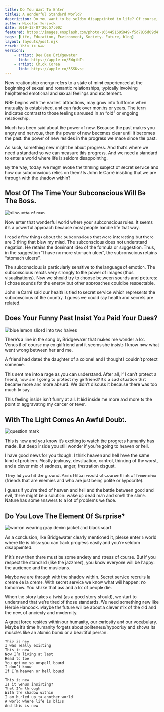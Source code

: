```yaml
---
title: Do You Want To Enter 
title2: A Wonderful Standard World?
description: Do you want to be seldom disappointed in life? Of course, you could expect not much from life but it's better to know your classic works of art.
author: Nicolas Sursock
date: 2019-12-07T20:57:00Z
featured: https://images.unsplash.com/photo-1654451695049-f5d7805d09d4?ixlib=rb-4.0.3&ixid=MnwxMjA3fDB8MHxwaG90by1wYWdlfHx8fGVufDB8fHx8&auto=format&fit=crop
tags: [Life, Education, Environment, Society, Future, blog]
layout: layouts/post.njk
track: This Is New
versions:
    - artist: Dee Dee Bridgewater
      link: https://apple.co/3WgibTn
    - artist: Chick Corea
      link: https://apple.co/3SSKvse
---
```


New relationship energy refers to a state of mind experienced at the beginning of sexual and romantic relationships, typically involving heightened emotional and sexual feelings and excitement.

NRE begins with the earliest attractions, may grow into full force when mutuality is established, and can fade over months or years. The term indicates contrast to those feelings aroused in an “old” or ongoing relationship.

Much has been said about the power of new. Because the past makes you angry and nervous, then the power of new becomes clear until it becomes the past: the power of new resides in the progress we made since the past.

As such, something new might be about progress. And that’s where we need a standard so we can measure this progress. And we need a standard to enter a world where life is seldom disappointing.

By the way, today, we might evoke the thrilling subject of secret service and how our subconscious relies on them! Is John le Carré insisting that we are through with the shadow within?

## Most Of The Time Your Subconscious Will Be The Boss.

<aside class="md:-mr-56 md:float-right w-full md:w-2/3 md:px-8">
  <img x-intersect.once.ratio-0="$el.src = $el.dataset.src" class="rounded-lg" alt="silhouette of man" data-src="https://images.unsplash.com/photo-1575612712083-b1f83c7bff4e?ixlib=rb-4.0.3&ixid=MnwxMjA3fDB8MHxwaG90by1wYWdlfHx8fGVufDB8fHx8&auto=format&fit=crop&q=80&w=800&h=600">
</aside>

Now enter that wonderful world where your subconscious rules. It seems it’s a powerful approach because most people handle life that way.

I read a few things about the subconscious that were interesting but there are 3 thing that blew my mind. The subconscious does not understand negation. He retains the dominant idea of ​​the formula or suggestion. Thus, in the suggestion “I have no more stomach ulcer”, the subconscious retains “stomach ulcers”.

The subconscious is particularly sensitive to the language of emotion. The subconscious reacts very strongly to the power of images (thus visualisations). Now we should try to choose between sounds and pictures: I chose sounds for the energy but other approaches could be respectable.

John le Carré said our health is tied to secret service which represents the subconscious of the country. I guess we could say health and secrets are related.

## Does Your Funny Past Insist You Paid Your Dues?

<aside class="md:-ml-56 md:float-left w-full md:w-2/3 md:px-8">
  <img x-intersect.once.ratio-0="$el.src = $el.dataset.src" class="rounded-lg" alt="blue lemon sliced into two halves" data-src="https://images.unsplash.com/photo-1494253109108-2e30c049369b?ixlib=rb-4.0.3&ixid=MnwxMjA3fDB8MHxwaG90by1wYWdlfHx8fGVufDB8fHx8&auto=format&fit=crop&q=80&w=800&h=600">
</aside>

There’s a line in the song by Bridgewater that makes me wonder a lot. Venus if of course my ex girlfriend and it seems she insists I know now what went wrong between her and me.

A friend had dated the daughter of a colonel and I thought I couldn’t protect someone.

This sent me into a rage as you can understand. After all, if I can’t protect a friend, how am I going to protect my girlfriend? It’s a sad situation that became more and more absurd. We didn’t discuss it because there was too much to say.

This feeling inside isn’t funny at all. It hid inside me more and more to the point of aggravating my cancer or fever.

## With The Light Comes An Awful Doubt.

<aside class="md:-mr-56 md:float-right w-full md:w-2/3 md:px-8">
  <img x-intersect.once.ratio-0="$el.src = $el.dataset.src" class="rounded-lg" alt="question mark" data-src="https://images.unsplash.com/photo-1633613286848-e6f43bbafb8d?ixlib=rb-4.0.3&ixid=MnwxMjA3fDB8MHxwaG90by1wYWdlfHx8fGVufDB8fHx8&auto=format&fit=crop&q=80&w=800&h=600">
</aside>

This is new and you know it’s exciting to watch the progress humanity has made. But deep inside you still wonder if you’re going to heaven or hell.

I have good news for you though: I think heaven and hell have the same kind of problem. Mostly jealousy, devaluation, control, thinking of the worst, and a clever mix of sadness, anger, frustration disgust.

They let you hit the ground. Paris Hilton would of course think of frenemies (friends that are enemies and who are just being polite or hypocrite).

I guess if you’re tired of heaven and hell and the battle between good and evil, there might be a solution: wake up dead man and smell the slime. Nature has some answers to a lot of problems we face.

## Do You Love The Element Of Surprise?

<aside class="md:-ml-56 md:float-left w-full md:w-2/3 md:px-8">
  <img x-intersect.once.ratio-0="$el.src = $el.dataset.src" class="rounded-lg" alt="woman wearing gray denim jacket and black scarf" data-src="https://images.unsplash.com/photo-1517677129300-07b130802f46?ixlib=rb-4.0.3&ixid=MnwxMjA3fDB8MHxwaG90by1wYWdlfHx8fGVufDB8fHx8&auto=format&fit=crop&q=80&w=800&h=600">
</aside>

As a conclusion, like Bridgewater clearly mentioned it, please enter a world where life is bliss: you can track progress easily and you’re seldom disappointed.

If it’s new then there must be some anxiety and stress of course. But if you respect the standard (like the jazzmen), you know everyone will be happy: the audience and the musicians.

Maybe we are through with the shadow within. Secret service recruits la creme de la creme. With secret service we know what will happen: no tomorrow. You shake that ass and a lot of people die.

When the story takes a twist (as a good story should), we start to understand that we’re tired of those standards. We need something new like Herbie Hancock. Maybe the future will be about a clever mix of the old and the new, of ancienty and modernity.

A great force resides within our humanity, our curiosity and our vocabulary. Maybe it’s time humanity forgets about politeness/hypocrisy and shows its muscles like an atomic bomb or a beautiful person.

```
This is new
I was really existing
This is new
Now I’m living at last
Head to toe
You got me so unspell bound
I don’t know
If I’m heaven or hell bound

This is new
Is it Venus insisting?
That I’m through
With the shadow within
I am hurled up to another world
A world where life is bliss
And this is new
```
